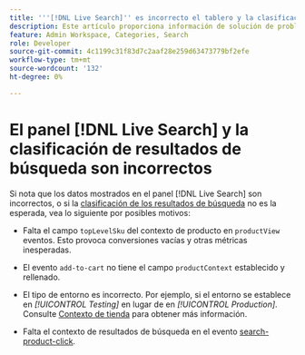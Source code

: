 ```yaml
---
title: '''[!DNL Live Search]'' es incorrecto el tablero y la clasificación de resultados de búsqueda'
description: Este artículo proporciona información de solución de problemas si los datos del  [!DNL Live Search] panel son incorrectos o si la clasificación de los resultados de búsqueda no es la esperada.
feature: Admin Workspace, Categories, Search
role: Developer
source-git-commit: 4c1199c31f83d7c2aaf28e259d63473779bf2efe
workflow-type: tm+mt
source-wordcount: '132'
ht-degree: 0%

---
```


# El panel [!DNL Live Search] y la clasificación de resultados de búsqueda son incorrectos

Si nota que los datos mostrados en el panel [!DNL Live Search] son incorrectos, o si la [clasificación de los resultados de búsqueda](https://experienceleague.adobe.com/es/docs/commerce-merchant-services/live-search/live-search-admin/category-merch#ranking-strategies) no es la esperada, vea lo siguiente por posibles motivos:

* Falta el campo `topLevelSku` del contexto de producto en `productView` eventos. Esto provoca conversiones vacías y otras métricas inesperadas.

* El evento `add-to-cart` no tiene el campo `productContext` establecido y rellenado.

* El tipo de entorno es incorrecto. Por ejemplo, si el entorno se establece en *[!UICONTROL Testing]* en lugar de en *[!UICONTROL Production]*. Consulte [Contexto de tienda](https://github.com/adobe/commerce-events/blob/main/examples/events/example-contexts/mock-storefront-context.md) para obtener más información.

* Falta el contexto de resultados de búsqueda en el evento [search-product-click](https://github.com/adobe/commerce-events/blob/main/examples/events/search-product-click.md).
